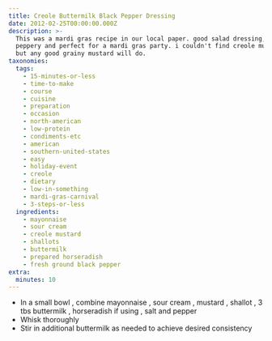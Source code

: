 ```yaml
---
title: Creole Buttermilk Black Pepper Dressing
date: 2012-02-25T00:00:00.000Z
description: >-
  This was a mardi gras recipe in our local paper. good salad dressing, not too
  peppery and perfect for a mardi gras party. i couldn't find creole mustard,
  but any good grainy mustard will do.
taxonomies:
  tags:
    - 15-minutes-or-less
    - time-to-make
    - course
    - cuisine
    - preparation
    - occasion
    - north-american
    - low-protein
    - condiments-etc
    - american
    - southern-united-states
    - easy
    - holiday-event
    - creole
    - dietary
    - low-in-something
    - mardi-gras-carnival
    - 3-steps-or-less
  ingredients:
    - mayonnaise
    - sour cream
    - creole mustard
    - shallots
    - buttermilk
    - prepared horseradish
    - fresh ground black pepper
extra:
  minutes: 10
---
```

 - In a small bowl , combine mayonnaise , sour cream , mustard , shallot , 3 tbs buttermilk , horseradish if using , salt and pepper
 - Whisk thoroughly
 - Stir in additional buttermilk as needed to achieve desired consistency
